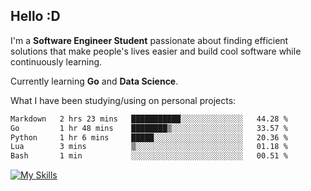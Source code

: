 ## Hello :D

I'm a **Software Engineer Student** passionate about finding efficient solutions that make people's lives easier and build cool software while continuously learning. 

Currently learning **Go** and **Data Science**.

What I have been studying/using on personal projects:
<!--START_SECTION:waka-->

```txt
Markdown   2 hrs 23 mins   ███████████░░░░░░░░░░░░░░   44.28 %
Go         1 hr 48 mins    ████████▒░░░░░░░░░░░░░░░░   33.57 %
Python     1 hr 6 mins     █████░░░░░░░░░░░░░░░░░░░░   20.36 %
Lua        3 mins          ▒░░░░░░░░░░░░░░░░░░░░░░░░   01.18 %
Bash       1 min           ░░░░░░░░░░░░░░░░░░░░░░░░░   00.51 %
```

<!--END_SECTION:waka-->

[![My Skills](https://skillicons.dev/icons?i=dotnet,py,selenium,html,css,js,jquery,linux,c,md)](https://skillicons.dev)
